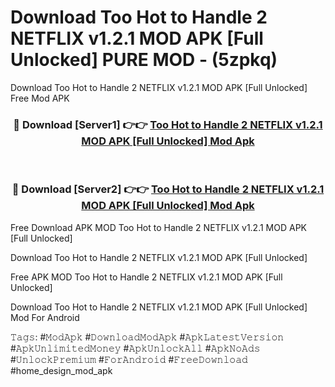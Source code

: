 # Download Too Hot to Handle 2 NETFLIX v1.2.1 MOD APK [Full Unlocked] PURE MOD - (5zpkq)
Download Too Hot to Handle 2 NETFLIX v1.2.1 MOD APK [Full Unlocked] Free Mod APK

<div align="center">
<h3>🔴 Download [Server1] 👉👉 <a href="https://apk-comot.site?title=Too_Hot_to_Handle_2_NETFLIX_v1.2.1_MOD_APK_[Full_Unlocked]">Too Hot to Handle 2 NETFLIX v1.2.1 MOD APK [Full Unlocked] Mod Apk</a></h3><br>

<h3>🔴 Download [Server2] 👉👉 <a href="https://apk-comot.site?title=Too_Hot_to_Handle_2_NETFLIX_v1.2.1_MOD_APK_[Full_Unlocked]">Too Hot to Handle 2 NETFLIX v1.2.1 MOD APK [Full Unlocked] Mod Apk</a></h3>
</div>


Free Download APK MOD Too Hot to Handle 2 NETFLIX v1.2.1 MOD APK [Full Unlocked]

Download Too Hot to Handle 2 NETFLIX v1.2.1 MOD APK [Full Unlocked] 

Free APK MOD Too Hot to Handle 2 NETFLIX v1.2.1 MOD APK [Full Unlocked] 

Download Too Hot to Handle 2 NETFLIX v1.2.1 MOD APK [Full Unlocked] Mod For Android

𝚃𝚊𝚐𝚜: #𝙼𝚘𝚍𝙰𝚙𝚔 #𝙳𝚘𝚠𝚗𝚕𝚘𝚊𝚍𝙼𝚘𝚍𝙰𝚙𝚔 #𝙰𝚙𝚔𝙻𝚊𝚝𝚎𝚜𝚝𝚅𝚎𝚛𝚜𝚒𝚘𝚗 #𝙰𝚙𝚔𝚄𝚗𝚕𝚒𝚖𝚒𝚝𝚎𝚍𝙼𝚘𝚗𝚎𝚢 #𝙰𝚙𝚔𝚄𝚗𝚕𝚘𝚌𝚔𝙰𝚕𝚕 #𝙰𝚙𝚔𝙽𝚘𝙰𝚍𝚜 #𝚄𝚗𝚕𝚘𝚌𝚔𝙿𝚛𝚎𝚖𝚒𝚞𝚖 #𝙵𝚘𝚛𝙰𝚗𝚍𝚛𝚘𝚒𝚍 #𝙵𝚛𝚎𝚎𝙳𝚘𝚠𝚗𝚕𝚘𝚊𝚍 #home_design_mod_apk